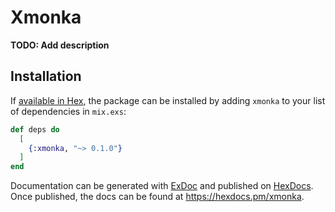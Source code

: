 # Xmonka

**TODO: Add description**

## Installation

If [available in Hex](https://hex.pm/docs/publish), the package can be installed
by adding `xmonka` to your list of dependencies in `mix.exs`:

```elixir
def deps do
  [
    {:xmonka, "~> 0.1.0"}
  ]
end
```

Documentation can be generated with [ExDoc](https://github.com/elixir-lang/ex_doc)
and published on [HexDocs](https://hexdocs.pm). Once published, the docs can
be found at <https://hexdocs.pm/xmonka>.

